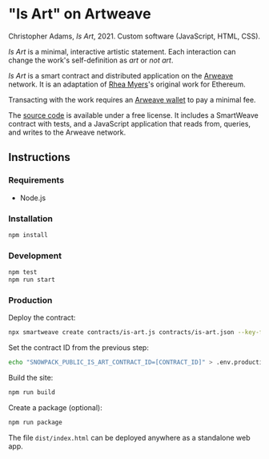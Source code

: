 # "Is Art" on Artweave

Christopher Adams, *Is Art*, 2021.  Custom software (JavaScript, HTML,
CSS).

*Is Art* is a minimal, interactive artistic statement. Each interaction
can change the work's self-definition as *art* or *not art*.

*Is Art* is a smart contract and distributed application on the
[Arweave] network. It is an adaptation of [Rhea Myers]'s original work
for Ethereum.

Transacting with the work requires an [Arweave wallet] to pay a minimal
fee.

The [source code] is available under a free license. It includes a
SmartWeave contract with tests, and a JavaScript application that reads
from, queries, and writes to the Arweave network.

## Instructions

### Requirements

* Node.js

### Installation

```sh
npm install
```

### Development

```sh
npm test
npm run start
```

### Production

Deploy the contract:

```sh
npx smartweave create contracts/is-art.js contracts/is-art.json --key-file [YOUR KEYFILE]
```

Set the contract ID from the previous step:

```sh
echo "SNOWPACK_PUBLIC_IS_ART_CONTRACT_ID=[CONTRACT_ID]" > .env.production
```

Build the site:

```sh
npm run build
```

Create a package (optional):

```sh
npm run package
```

The file `dist/index.html` can be deployed anywhere as a standalone web app.

[Arweave]: https://www.arweave.org/
[Arweave wallet]: https://faucet.arweave.net/
[Rhea Myers]: https://rhea.art/is-art
[source code]: https://github.com/christopheradams/is-art-weave
